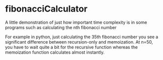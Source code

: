 # fibonacciCalculator
A little demonstration of just how important time complexity is in some programs such as calculating the nth fibonacci number

For example in python, just calculating the 35th fibonacci number you see a significant difference between recursion-only and memoization. At n=50, you have to wait quite a bit for the recursive function whereas the memoization function calculates almost instantly.
